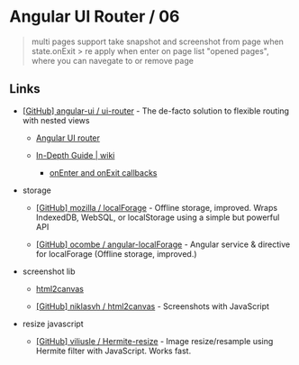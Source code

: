 # Angular UI Router / 06

> multi pages support
> take snapshot and screenshot from page when state.onExit > re apply when enter on page
> list "opened pages", where you can navegate to or remove page

## Links

* [[GitHub] angular-ui / ui-router](https://github.com/angular-ui/ui-router) - The de-facto solution to flexible routing with nested views

  * [Angular UI router](http://angular-ui.github.io/ui-router/site)

  * [In-Depth Guide | wiki](https://github.com/angular-ui/ui-router/wiki)

    * [onEnter and onExit callbacks](https://github.com/angular-ui/ui-router/wiki#onenter-and-onexit-callbacks)

* storage

  * [[GitHub] mozilla / localForage](https://github.com/mozilla/localForage) - Offline storage, improved. Wraps IndexedDB, WebSQL, or localStorage using a simple but powerful API

  * [[GitHub] ocombe / angular-localForage](https://github.com/ocombe/angular-localForage) - Angular service & directive for localForage (Offline storage, improved.)

* screenshot lib

  * [html2canvas](http://html2canvas.hertzen.com/)

  * [[GitHub] niklasvh / html2canvas](https://github.com/niklasvh/html2canvas) - Screenshots with JavaScript

* resize javascript

  * [[GitHub] viliusle / Hermite-resize](https://github.com/viliusle/Hermite-resize) - Image resize/resample using Hermite filter with JavaScript. Works fast.
